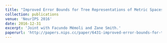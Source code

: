 ```yaml
---
title: "Improved Error Bounds for Tree Representations of Metric Spaces"
collection: publications
venue: 'NeurIPS 2016'
date: 2016-12-31
excerpt: 'Joint with Facundo Mémoli and Zane Smith.'
paperurl: 'http://papers.nips.cc/paper/6431-improved-error-bounds-for-tree-representations-of-metric-spaces'
---
```

<!-- date: 2018-08-13 -->
